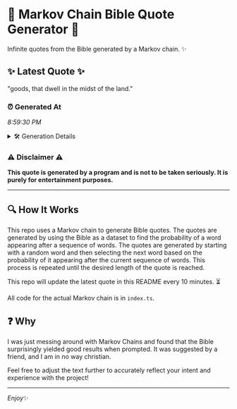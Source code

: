 # 📖 Markov Chain Bible Quote Generator 📖

Infinite quotes from the Bible generated by a Markov chain. ✨

## ✨ Latest Quote ✨
"goods, that dwell in the midst of the land."

### ⏰ Generated At
*8:59:30 PM*

<details>
    <summary>🛠️ Generation Details</summary>
    <p>
        <strong>🌱 Seed:</strong> goods,<br>
        <strong>🔄 Iterations:</strong> 8<br>
        <strong>📜 Context History:</strong><br>[ goods, ]: that<br>[ goods,, that ]: dwell<br>[ goods,, that, dwell ]: in<br>[ goods,, that, dwell, in ]: the<br>[ goods,, that, dwell, in, the ]: midst<br>[ goods,, that, dwell, in, the, midst ]: of<br>[ that, dwell, in, the, midst, of ]: the<br>[ dwell, in, the, midst, of, the ]: land.<br>
    </p>
</details>

### ⚠️ Disclaimer ⚠️
**This quote is generated by a program and is not to be taken seriously. It is purely for entertainment purposes.**

---

## 🔍 How It Works

This repo uses a Markov chain to generate Bible quotes. The quotes are generated by using the Bible as a dataset to find the probability of a word appearing after a sequence of words. The quotes are generated by starting with a random word and then selecting the next word based on the probability of it appearing after the current sequence of words. This process is repeated until the desired length of the quote is reached.

This repo will update the latest quote in this README every 10 minutes. ⏳

All code for the actual Markov chain is in `index.ts`.

## ❓ Why

I was just messing around with Markov Chains and found that the Bible surprisingly yielded good results when prompted. 
It was suggested by a friend, and I am in no way christian.

Feel free to adjust the text further to accurately reflect your intent and experience with the project!

---

*Enjoy*✨

